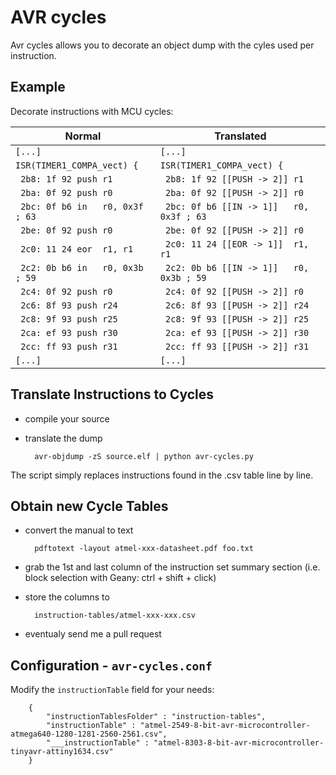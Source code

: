 AVR cycles
==========
Avr cycles allows you to decorate an object dump with the cyles used per instruction.

Example
-------
Decorate instructions with MCU cycles:

| Normal | Translated |
|-----|------|
|`[...]`|`[...]`|
|`ISR(TIMER1_COMPA_vect) {`         |`ISR(TIMER1_COMPA_vect) {`|
|` 2b8: 1f 92 push r1`              |` 2b8: 1f 92 [[PUSH -> 2]] r1`|
|` 2ba: 0f 92 push r0`              |` 2ba: 0f 92 [[PUSH -> 2]] r0`|
|` 2bc: 0f b6 in   r0, 0x3f ; 63`   |` 2bc: 0f b6 [[IN -> 1]]   r0, 0x3f ; 63`|
|` 2be: 0f 92 push r0`              |` 2be: 0f 92 [[PUSH -> 2]] r0`|
|` 2c0: 11 24 eor  r1, r1`          |` 2c0: 11 24 [[EOR -> 1]]  r1, r1`|
|` 2c2: 0b b6 in   r0, 0x3b ; 59`   |` 2c2: 0b b6 [[IN -> 1]]   r0, 0x3b ; 59`|
|` 2c4: 0f 92 push r0`              |` 2c4: 0f 92 [[PUSH -> 2]] r0`|
|` 2c6: 8f 93 push r24`             |` 2c6: 8f 93 [[PUSH -> 2]] r24`|
|` 2c8: 9f 93 push r25`             |` 2c8: 9f 93 [[PUSH -> 2]] r25`|
|` 2ca: ef 93 push r30`             |` 2ca: ef 93 [[PUSH -> 2]] r30`|
|` 2cc: ff 93 push r31`             |` 2cc: ff 93 [[PUSH -> 2]] r31`|
|`[...]`|`[...]`|

Translate Instructions to Cycles
--------------------------------
* compile your source
* translate the dump 

        avr-objdump -zS source.elf | python avr-cycles.py
The script simply replaces instructions found in the .csv table line by line.

Obtain new Cycle Tables
-----------------------
* convert the manual to text

        pdftotext -layout atmel-xxx-datasheet.pdf foo.txt
* grab the 1st and last column of the instruction set summary section 
(i.e. block selection with Geany: ctrl + shift + click)
* store the columns to 

        instruction-tables/atmel-xxx-xxx.csv
* eventualy send me a pull request

Configuration - `avr-cycles.conf`
---------------------------------
Modify the `instructionTable` field for your needs:

        {
            "instructionTablesFolder" : "instruction-tables",
            "instructionTable" : "atmel-2549-8-bit-avr-microcontroller-atmega640-1280-1281-2560-2561.csv",
            "___instructionTable" : "atmel-8303-8-bit-avr-microcontroller-tinyavr-attiny1634.csv"
        }
